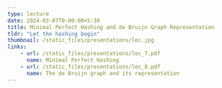 ```yaml
---
type: lecture
date: 2024-03-07T0:00:00+5:30
title: Minimal Perfect Hashing and de Bruijn Graph Representation
tldr: "Let the hashing begin"
thumbnail: /static_files/presentations/lec.jpg
links: 
    - url: /static_files/presentations/lec_7.pdf
      name: Minimal Perfect Hashing
    - url: /static_files/presentations/lec_8.pdf
      name: The de Bruijn graph and its representation
---
```

